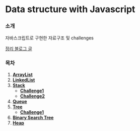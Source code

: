 # Data structure with Javascript

### 소개

자바스크립트로 구현한 자료구조 및 challenges

[정리 블로그 글](https://choi-jinwoo.github.io/post/development/data-structure-summary/)

### 목차

1. **[ArrayList](./ArrayList/index.js)**
2. **[LinkedList](./LinkedList/index.js)**
3. **[Stack](./Stack/index.js)**
   - **[Challenge1](./Stack/challenge/first.js)**
   - **[Challenge2](./Stack/challenge/second.js)**
4. **[Queue](./Queue/index.js)**
5. **[Tree](./Tree/index.js)**
   - **[Challenge1](./Tree/challenge/first.js)**
6. **[Binary Search Tree](./BST/index.js)**
7. **[Heap](./Heap/index.js)**
